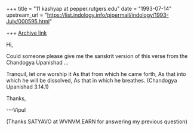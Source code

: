 +++
title = "11 kashyap at pepper.rutgers.edu"
date = "1993-07-14"
upstream_url = "https://list.indology.info/pipermail/indology/1993-July/000595.html"

+++
[Archive link](https://list.indology.info/pipermail/indology/1993-July/000595.html)


Hi,

Could someone please give me the sanskrit version of this verse from
the Chandogya Upanishad ...

Tranquil, let one worship it
                As that from which he came forth,
                As that into which he will be dissolved,
                As that in which he breathes.   (Chandogya Upanishad 3.14.1)

Thanks,

---Vipul

(Thanks SATYAVO at WVNVM.EARN for answering my previous question)





